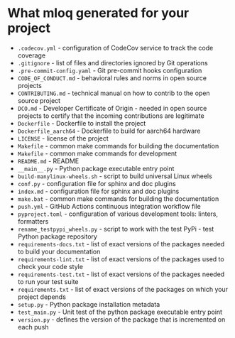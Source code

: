 # What mloq generated for your project

* `.codecov.yml` - configuration of CodeCov service to track the code coverage
* `.gitignore` - list of files and directories ignored by Git operations
* `.pre-commit-config.yaml` - Git pre-commit hooks configuration
* `CODE_OF_CONDUCT.md` - behavioral rules and norms in open source projects
* `CONTRIBUTING.md` - technical manual on how to contrib to the open source project
* `DCO.md` - Developer Certificate of Origin - needed in open source projects to certify that the incoming contributions are legitimate
* `Dockerfile` - Dockerfile to install the project
* `Dockerfile_aarch64` - Dockerfile to build for aarch64 hardware
* `LICENSE` - license of the project
* `Makefile` - common make commands for building the documentation
* `Makefile` - common make commands for development
* `README.md` - README
* `__main__.py` - Python package executable entry point
* `build-manylinux-wheels.sh` - script to build universal Linux wheels
* `conf.py` - configuration file for sphinx and doc plugins
* `index.md` - configuration file for sphinx and doc plugins
* `make.bat` - common make commands for building the documentation
* `push.yml` - GitHub Actions continuous integration workflow file
* `pyproject.toml` - configuration of various development tools: linters, formatters
* `rename_testpypi_wheels.py` - script to work with the test PyPi - test Python package repository
* `requirements-docs.txt` - list of exact versions of the packages needed to build your documentation
* `requirements-lint.txt` - list of exact versions of the packages used to check your code style
* `requirements-test.txt` - list of exact versions of the packages needed to run your test suite
* `requirements.txt` - list of exact versions of the packages on which your project depends
* `setup.py` - Python package installation metadata
* `test_main.py` - Unit test of the python package executable entry point
* `version.py` - defines the version of the package that is incremented on each push
